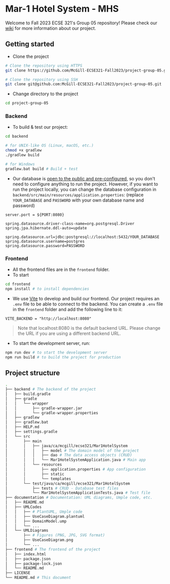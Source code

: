 # Mar-1 Hotel System - MHS

Welcome to Fall 2023 ECSE 321's Group 05 repository! Please check our [wiki](./wiki) for more information about our project.

## Getting started
- Clone the project
```bash
# Clone the repository using HTTPS
git clone https://github.com/McGill-ECSE321-Fall2023/project-group-05.git

# Clone the repository using SSH
git clone git@github.com:McGill-ECSE321-Fall2023/project-group-05.git
```
- Change directory to the project
```bash
cd project-group-05
```

### Backend
- To build & test our project:
```bash
cd backend

# for UNIX-like OS (Linux, macOS, etc.)
chmod +x gradlew 
./gradlew build 

# for Windows
gradlew.bat build # Build + test 
```

- Our database is [open to the public and pre-configured](https://github.com/McGill-ECSE321-Fall2023/project-group-05/wiki/0.-Developer-Guide#database-privacy-concerns), so you don't need to configure anything to run the project. However, if you want to run the project locally, you can change the database configuration in `backend/src/main/resources/application.properties`: (replace `YOUR_DATABASE` and `PASSWORD` with your own database name and password)
```properties
server.port = ${PORT:8080}

spring.datasource.driver-class-name=org.postgresql.Driver
spring.jpa.hibernate.ddl-auto=update

spring.datasource.url=jdbc:postgresql://localhost:5432/YOUR_DATABASE
spring.datasource.username=postgres
spring.datasource.password=PASSWORD
```

### Frontend
- All the frontend files are in the `frontend` folder.
- To start
```bash
cd frontend
npm install # to install dependencies
```
- We use [Vite](https://vitejs.dev/) to develop and build our frontend. Our project requires an `.env` file to be able to connect to the backend. You can create a `.env` file in the `frontend` folder and add the following line to it:
```
VITE_BACKEND = "http://localhost:8080" 
```
> Note that localhost:8080 is the default backend URL. Please change the URL if you are using a different backend URL. 

- To start the development server, run:
```bash
npm run dev # to start the development server
npm run build # to build the project for production
```

## Project structure
```bash
.
├── backend # The backend of the project
│   ├── build.gradle
│   ├── gradle
│   │   └── wrapper
│   │       ├── gradle-wrapper.jar
│   │       └── gradle-wrapper.properties
│   ├── gradlew
│   ├── gradlew.bat
│   ├── HELP.md
│   ├── settings.gradle
│   └── src
│       ├── main
│       │   ├── java/ca/mcgill/ecse321/Mar1HotelSystem
│       │   │   ├── model # The domain model of the project
│       │   │   ├── dao # The data access objects (CRUD) 
│       │   │   └── Mar1HotelSystemApplication.java # Main app
│       │   └── resources
│       │       ├── application.properties # App configuration 
│       │       ├── static
│       │       └── templates
│       └── test/java/ca/mcgill/ecse321/Mar1HotelSystem
│           ├── tests # CRUD - Database test files
│           └── Mar1HotelSystemApplicationTests.java # Test file
├── documentation # Documentation: UML diagrams, Umple code, etc.
│   ├── README.md
│   ├── UMLCodes
│   │   ├── # PlantUML, Umple code
│   │   ├── UseCaseDiagram.plantuml
│   │   ├── DomainModel.ump
│   │   └── ...
│   └── UMLDiagrams
│       ├── # Figures (PNG, JPG, SVG format)
│       ├── UseCaseDiagram.png
│       └── ...
├── frontend # The frontend of the project
│   ├── index.html
│   ├── package.json
│   ├── package-lock.json
│   └── README.md
├── LICENSE
└── README.md # This document
```
